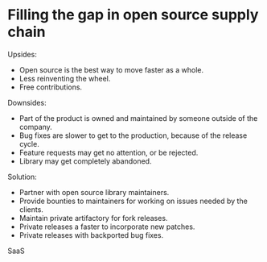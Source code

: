 # Filling the gap in open source supply chain

Upsides:

* Open source is the best way to move faster as a whole.
* Less reinventing the wheel.
* Free contributions.

Downsides:

* Part of the product is owned and maintained by someone outside of the company.
* Bug fixes are slower to get to the production, because of the release cycle.
* Feature requests may get no attention, or be rejected.
* Library may get completely abandoned.

Solution:

* Partner with open source library maintainers.
* Provide bounties to maintainers for working on issues needed by the clients.
* Maintain private artifactory for fork releases.
* Private releases a faster to incorporate new patches.
* Private releases with backported bug fixes.

SaaS
